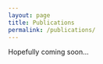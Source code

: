 ```yaml
---
layout: page
title: Publications
permalink: /publications/
---
```


Hopefully coming soon...


[jekyll-organization]: https://github.com/jekyll
